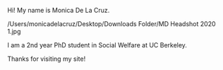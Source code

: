 Hi! My name is Monica De La Cruz.

/Users/monicadelacruz/Desktop/Downloads Folder/MD Headshot 2020 1.jpg

I am a 2nd year PhD student in Social Welfare at UC Berkeley.

Thanks for visiting my site!

